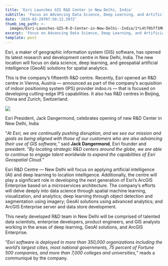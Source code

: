 ```yaml
---
title: 'Esri Launches GIS R&D Center in New Delhi, India'
subtitle: 'Focus on Advancing Data Science, Deep Learning, and Artificial Intelligence'
date: '2019-03-29T07:50:12.397Z'
thumb_img_path: >-
  images/Esri-Launches-GIS-R-D-Center-in-New-Delhi--India/1*L4t70Sff1M0tQjjyyilkOA.jpeg
excerpt: 'Focus on Advancing Data Science, Deep Learning, and Artificial Intelligence'
template: post
---
```

Esri, a maker of geographic information system (GIS) software, has opened its latest research and development centre in New Delhi, India. The new location will focus on data science, deep learning, and geospatial artificial intelligence (GeoAI) solutions for spatial analytics.

This is the company’s fifteenth R&D centre. Recently, Esri opened an R&D centre in Vienna, Austria — announced as part of the company’s acquisition of indoor positioning system (IPS) provider indoo.rs — that is focused on developing cutting-edge IPS capabilities. It also has R&D centres in Beijing, China and Zurich, Switzerland.

![](/images/Esri-Launches-GIS-R-D-Center-in-New-Delhi--India/1*L4t70Sff1M0tQjjyyilkOA.jpeg)

<figcaption>Esri President, Jack Dangermond, celebrates opening of new R&amp;D Center in New Delhi,&nbsp;India</figcaption>

“*At Esri, we are continually pushing disruption, and we see our mission and goals as being aligned with those of our customers who are also advancing their use of GIS software,*” said **Jack Dangermond**, Esri founder and president. “*By locating strategic R&D centers around the globe, we are able to continue to engage talent worldwide to expand the capabilities of Esri Geospatial Cloud.*”

Esri R&D Centre — New Delhi will focus on applying artificial intelligence (AI) and deep learning to location intelligence. Additionally, the centre will play a significant role in developing the next generation of Esri’s ArcGIS Enterprise based on a microservices architecture. The company’s efforts will delve deeply into data science through spatial machine learning, visualization, and analytics; deep learning through object detection and segmentation using imagery; GeoAI solutions using advanced analytics; and ArcGIS Enterprise server and data store development.

This newly developed R&D team in New Delhi will be comprised of talented data scientists, enterprise developers, product engineers, and GIS analysts working in the areas of deep learning, GeoAI solutions, and ArcGIS Enterprise.

“*Esri software is deployed in more than 350,000 organizations including the world’s largest cities, most national governments, 75 percent of Fortune 500 companies, and more than 7,000 colleges and universities,*” reads a communiqué by the company.
